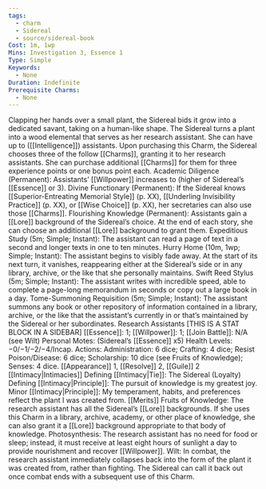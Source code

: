 ```yaml
---
tags:
  - charm
  - Sidereal
  - source/sidereal-book
Cost: 1m, 1wp
Mins: Investigation 3, Essence 1
Type: Simple
Keywords:
  - None
Duration: Indefinite
Prerequisite Charms:
  - None
---
```

Clapping her hands over a small plant, the Sidereal bids it grow into a dedicated savant, taking on a human-like shape. The Sidereal turns a plant into a wood elemental that serves as her research assistant. She can have up to ([[Intelligence]]) assistants. Upon purchasing this Charm, the Sidereal chooses three of the follow [[Charms]], granting it to her research assistants. She can purchase additional [[Charms]] for them for three experience points or one bonus point each. Academic Diligence (Permanent): Assistants’ [[Willpower]] increases to (higher of Sidereal’s [[Essence]] or 3). Divine Functionary (Permanent): If the Sidereal knows [[Superior-Entreating Memorial Style]] (p. XX), [[Underling Invisibility Practice]] (p. XX), or [[Wise Choice]] (p. XX), her secretaries can also use those [[Charms]]. Flourishing Knowledge (Permanent): Assistants gain a [[Lore]] background of the Sidereal’s choice. At the end of each story, she can choose an additional [[Lore]] background to grant them. Expeditious Study (5m; Simple; Instant): The assistant can read a page of text in a second and longer texts in one to ten minutes. Hurry Home (10m, 1wp; Simple; Instant): The assistant begins to visibly fade away. At the start of its next turn, it vanishes, reappearing either at the Sidereal’s side or in any library, archive, or the like that she personally maintains. Swift Reed Stylus (5m; Simple; Instant): The assistant writes with incredible speed, able to complete a page-long memorandum in seconds or copy out a large book in a day. Tome-Summoning Requisition (5m; Simple; Instant): The assistant summons any book or other repository of information contained in a library, archive, or the like that the assistant’s currently in or that’s maintained by the Sidereal or her subordinates. Research Assistants [THIS IS A STAT BLOCK IN A SIDEBAR] [[Essence]]: 1; [[Willpower]]: 1; [[Join Battle]]: N/A (see Wilt) Personal Motes: (Sidereal’s [[Essence]] x5) Health Levels: −0/−1/−2/−4/Incap. Actions: Administration: 6 dice; Crafting: 4 dice; Resist Poison/Disease: 6 dice; Scholarship: 10 dice (see Fruits of Knowledge); Senses: 4 dice. [[Appearance]] 1, [[Resolve]] 2, [[Guile]] 2 [[Intimacy|Intimacies]] Defining [[Intimacy|Tie]]: The Sidereal (Loyalty) Defining [[Intimacy|Principle]]: The pursuit of knowledge is my greatest joy. Minor [[Intimacy|Principle]]: My temperament, habits, and preferences reflect the plant I was created from. [[Merits]] Fruits of Knowledge: The research assistant has all the Sidereal’s [[Lore]] backgrounds. If she uses this Charm in a library, archive, academy, or other place of knowledge, she can also grant it a [[Lore]] background appropriate to that body of knowledge. Photosynthesis: The research assistant has no need for food or sleep; instead, it must receive at least eight hours of sunlight a day to provide nourishment and recover [[Willpower]]. Wilt: In combat, the research assistant immediately collapses back into the form of the plant it was created from, rather than fighting. The Sidereal can call it back out once combat ends with a subsequent use of this Charm.